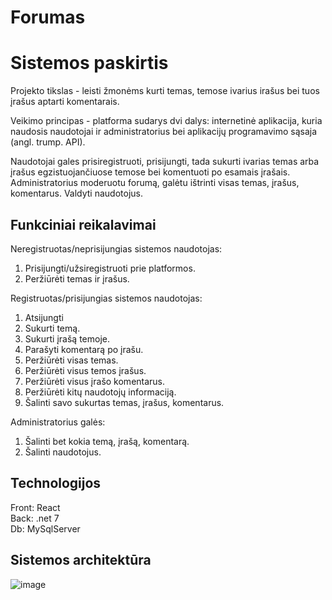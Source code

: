 # Forumas

# Sistemos paskirtis

Projekto tikslas - leisti žmonėms kurti temas, temose ivarius irašus bei tuos įrašus aptarti komentarais.

Veikimo principas - platforma sudarys dvi dalys: internetinė aplikacija, kuria
naudosis naudotojai ir administratorius bei aplikacijų programavimo sąsaja (angl. trump. API).

Naudotojai gales prisiregistruoti, prisijungti, tada sukurti ivarias temas arba įrašus egzistuojančiuose 
temose bei komentuoti po esamais įrašais. Administratorius moderuotu forumą, galėtu ištrinti visas temas, įrašus, komentarus. Valdyti naudotojus.

## Funkciniai reikalavimai

Neregistruotas/neprisijungias sistemos naudotojas:

1. Prisijungti/užsiregistruoti prie platformos.
2. Peržiūrėti temas ir įrašus.

Registruotas/prisijungias sistemos naudotojas:

1. Atsijungti
2. Sukurti temą.
3. Sukurti įrašą temoje.
4. Parašyti komentarą po įrašu.
5. Peržiūrėti visas temas.
6. Peržiūrėti visus temos įrašus.
7. Peržiūrėti visus įrašo komentarus.
8. Peržiūrėti kitų naudotojų informaciją.
9. Šalinti savo sukurtas temas, įrašus, komentarus.

Administratorius galės:

1. Šalinti bet kokia temą, įrašą, komentarą.
2. Šalinti naudotojus.

## Technologijos

Front: React  
Back: .net 7  
Db: MySqlServer  

## Sistemos architektūra

![image](https://github.com/PauliusSkl/saitynuREST/assets/99750713/a9004d55-5765-4031-b7dd-647c228fec73)

